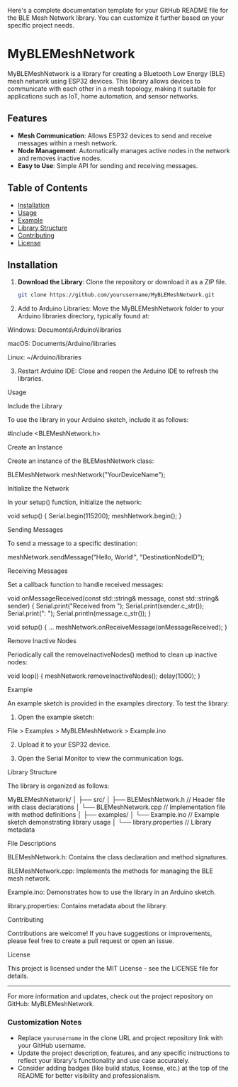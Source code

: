 Here's a complete documentation template for your GitHub README file for the BLE Mesh Network library. You can customize it further based on your specific project needs.

# MyBLEMeshNetwork

MyBLEMeshNetwork is a library for creating a Bluetooth Low Energy (BLE) mesh network using ESP32 devices. This library allows devices to communicate with each other in a mesh topology, making it suitable for applications such as IoT, home automation, and sensor networks.

## Features

- **Mesh Communication**: Allows ESP32 devices to send and receive messages within a mesh network.
- **Node Management**: Automatically manages active nodes in the network and removes inactive nodes.
- **Easy to Use**: Simple API for sending and receiving messages.

## Table of Contents

- [Installation](#installation)
- [Usage](#usage)
- [Example](#example)
- [Library Structure](#library-structure)
- [Contributing](#contributing)
- [License](#license)

## Installation

1. **Download the Library**: Clone the repository or download it as a ZIP file.
   ```bash
   git clone https://github.com/yourusername/MyBLEMeshNetwork.git

2. Add to Arduino Libraries: Move the MyBLEMeshNetwork folder to your Arduino libraries directory, typically found at:

Windows: Documents\Arduino\libraries

macOS: Documents/Arduino/libraries

Linux: ~/Arduino/libraries



3. Restart Arduino IDE: Close and reopen the Arduino IDE to refresh the libraries.



Usage

Include the Library

To use the library in your Arduino sketch, include it as follows:

#include <BLEMeshNetwork.h>

Create an Instance

Create an instance of the BLEMeshNetwork class:

BLEMeshNetwork meshNetwork("YourDeviceName");

Initialize the Network

In your setup() function, initialize the network:

void setup() {
    Serial.begin(115200);
    meshNetwork.begin();
}

Sending Messages

To send a message to a specific destination:

meshNetwork.sendMessage("Hello, World!", "DestinationNodeID");

Receiving Messages

Set a callback function to handle received messages:

void onMessageReceived(const std::string& message, const std::string& sender) {
    Serial.print("Received from ");
    Serial.print(sender.c_str());
    Serial.print(": ");
    Serial.println(message.c_str());
}

void setup() {
    ...
    meshNetwork.onReceiveMessage(onMessageReceived);
}

Remove Inactive Nodes

Periodically call the removeInactiveNodes() method to clean up inactive nodes:

void loop() {
    meshNetwork.removeInactiveNodes();
    delay(1000);
}

Example

An example sketch is provided in the examples directory. To test the library:

1. Open the example sketch:

File > Examples > MyBLEMeshNetwork > Example.ino



2. Upload it to your ESP32 device.


3. Open the Serial Monitor to view the communication logs.



Library Structure

The library is organized as follows:

MyBLEMeshNetwork/
│
├── src/
│   ├── BLEMeshNetwork.h     // Header file with class declarations
│   └── BLEMeshNetwork.cpp   // Implementation file with method definitions
│
├── examples/
│   └── Example.ino          // Example sketch demonstrating library usage
│
└── library.properties        // Library metadata

File Descriptions

BLEMeshNetwork.h: Contains the class declaration and method signatures.

BLEMeshNetwork.cpp: Implements the methods for managing the BLE mesh network.

Example.ino: Demonstrates how to use the library in an Arduino sketch.

library.properties: Contains metadata about the library.


Contributing

Contributions are welcome! If you have suggestions or improvements, please feel free to create a pull request or open an issue.

License

This project is licensed under the MIT License - see the LICENSE file for details.


---

For more information and updates, check out the project repository on GitHub: MyBLEMeshNetwork.

### Customization Notes

- Replace `yourusername` in the clone URL and project repository link with your GitHub username.
- Update the project description, features, and any specific instructions to reflect your library's functionality and use case accurately.
- Consider adding badges (like build status, license, etc.) at the top of the README for better visibility and professionalism.


